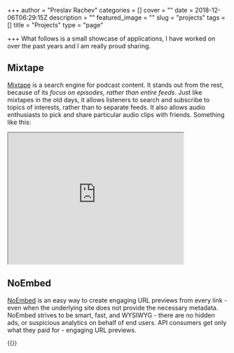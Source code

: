 +++
author = "Preslav Rachev"
categories = []
cover = ""
date = 2018-12-06T06:29:15Z
description = ""
featured_image = ""
slug = "projects"
tags = []
title = "Projects"
type = "page"

+++
What follows is a small showcase of applications, I have worked on over the past years and I am really proud sharing.

## Mixtape

[Mixtape](https://mixtape.preslav.me/) is a search engine for podcast content. It stands out from the rest, because of its _focus on episodes, rather than entire feeds_. Just like mixtapes in the old days, it allows listeners to search and subscribe to topics of interests, rather than to separate feeds. It also allows audio enthusiasts to pick and share particular audio clips with friends. Something like this:

<iframe src="https://mixtape.preslav.me/episode/d0901898/embed?start=00:07:21&stop=00:07:39" width="400" height="300" style="overflow:hidden"></iframe>

## NoEmbed

[NoEmbed](https://noembed.preslav.me/) is an easy way to create engaging URL previews from every link - even when the underlying site does not provide the necessary metadata. NoEmbed strives to be smart, fast, and WYSIWYG - there are no hidden ads, or suspicious analytics on behalf of end users. API consumers get only what they paid for - engaging URL previews.

<div style="font-size: 0.8rem">
{{<oembed "https://noembed.preslav.me">}}
</div>